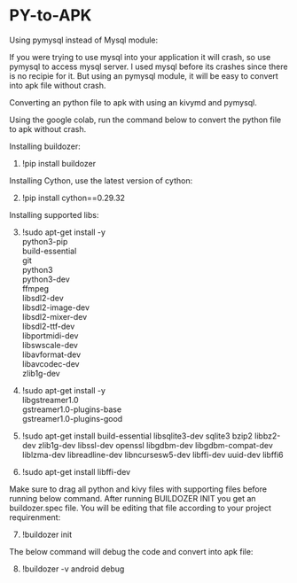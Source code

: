 # PY-to-APK

Using pymysql instead of Mysql module:

If you were trying to use mysql into your application it will crash, so use pymysql to access mysql server. I used mysql before its crashes since there is no recipie for it. 
But using an pymysql module, it will be easy to convert into apk file without crash. 


Converting an python file to apk with using an kivymd and pymysql.

Using the google colab, run the command below to convert the python file to apk without crash. 

Installing buildozer:

1) !pip install buildozer

Installing Cython, use the latest version of cython:

2) !pip install cython==0.29.32

Installing supported libs:

3) !sudo apt-get install -y \
    python3-pip \
    build-essential \
    git \
    python3 \
    python3-dev \
    ffmpeg \
    libsdl2-dev \
    libsdl2-image-dev \
    libsdl2-mixer-dev \
    libsdl2-ttf-dev \
    libportmidi-dev \
    libswscale-dev \
    libavformat-dev \
    libavcodec-dev \
    zlib1g-dev

4) !sudo apt-get install -y \
    libgstreamer1.0 \
    gstreamer1.0-plugins-base \
    gstreamer1.0-plugins-good


5) !sudo apt-get install build-essential libsqlite3-dev sqlite3 bzip2 libbz2-dev zlib1g-dev libssl-dev openssl libgdbm-dev libgdbm-compat-dev liblzma-dev libreadline-dev libncursesw5-dev libffi-dev uuid-dev libffi6

6) !sudo apt-get install libffi-dev

Make sure to drag all python and kivy files with supporting files before running below command. After running BUILDOZER INIT you get an buildozer.spec file. 
You will be editing that file according to your project requirenment:

7) !buildozer init

The below command will debug the code and convert into apk file:

8) !buildozer -v android debug
